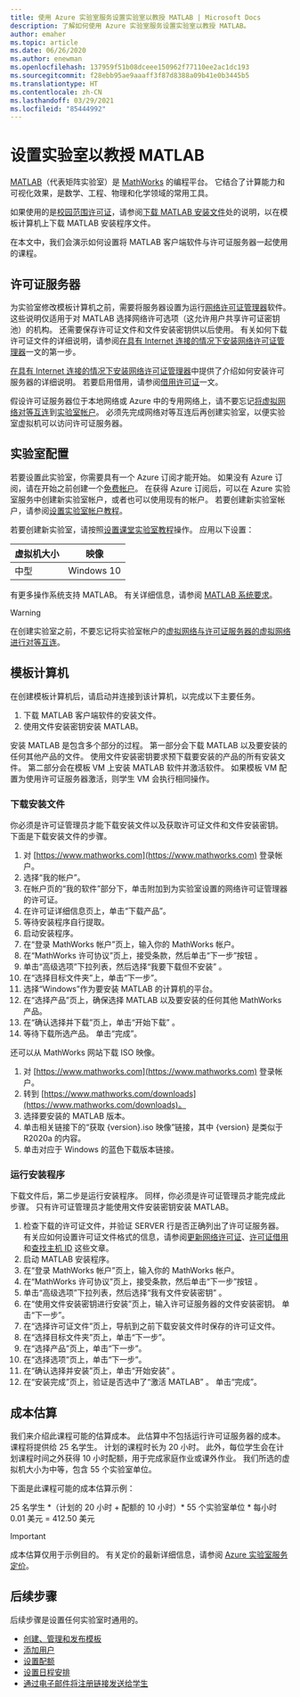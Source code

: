 ```yaml
---
title: 使用 Azure 实验室服务设置实验室以教授 MATLAB | Microsoft Docs
description: 了解如何使用 Azure 实验室服务设置实验室以教授 MATLAB。
author: emaher
ms.topic: article
ms.date: 06/26/2020
ms.author: enewman
ms.openlocfilehash: 137959f51b08dceee150962f77110ee2ac1dc193
ms.sourcegitcommit: f28ebb95ae9aaaff3f87d8388a09b41e0b3445b5
ms.translationtype: HT
ms.contentlocale: zh-CN
ms.lasthandoff: 03/29/2021
ms.locfileid: "85444992"
---
```

# <a name="setup-a-lab-to-teach-matlab"></a>设置实验室以教授 MATLAB

[MATLAB](https://www.mathworks.com/products/matlab.html)（代表矩阵实验室）是 [MathWorks](https://www.mathworks.com/) 的编程平台。  它结合了计算能力和可视化效果，是数学、工程、物理和化学领域的常用工具。

如果使用的是[校园范围许可证](https://www.mathworks.com/academia/tah-support-program/administrators.html)，请参阅[下载 MATLAB 安装文件](https://www.mathworks.com/matlabcentral/answers/259632-how-can-i-get-matlab-installation-files-for-use-on-an-offline-machine)处的说明，以在模板计算机上下载 MATLAB 安装程序文件。  

在本文中，我们会演示如何设置将 MATLAB 客户端软件与许可证服务器一起使用的课程。

## <a name="license-server"></a>许可证服务器

为实验室修改模板计算机之前，需要将服务器设置为运行[网络许可证管理器](https://www.mathworks.com/help/install/administer-network-licenses.html)软件。  这些说明仅适用于对 MATLAB 选择网络许可选项（这允许用户共享许可证密钥池）的机构。  还需要保存许可证文件和文件安装密钥供以后使用。  有关如何下载许可证文件的详细说明，请参阅[在具有 Internet 连接的情况下安装网络许可证管理器](https://www.mathworks.com/help/install/ug/install-network-license-manager-with-internet-connection.html)一文的第一步。

[在具有 Internet 连接的情况下安装网络许可证管理器](https://www.mathworks.com/help/install/ug/install-network-license-manager-with-internet-connection.html)中提供了介绍如何安装许可服务器的详细说明。  若要启用借用，请参阅[借用许可证](https://www.mathworks.com/help/install/license/borrow-licenses.html)一文。

假设许可证服务器位于本地网络或 Azure 中的专用网络上，请不要忘记[将虚拟网络对等互连](how-to-connect-peer-virtual-network.md)到[实验室帐户](tutorial-setup-lab-account.md)。  必须先完成网络对等互连后再创建实验室，以便实验室虚拟机可以访问许可证服务器。

## <a name="lab-configuration"></a>实验室配置

若要设置此实验室，你需要具有一个 Azure 订阅才能开始。  如果没有 Azure 订阅，请在开始之前创建一个[免费帐户](https://azure.microsoft.com/free/)。 在获得 Azure 订阅后，可以在 Azure 实验室服务中创建新实验室帐户，或者也可以使用现有的帐户。  若要创建新实验室帐户，请参阅[设置实验室帐户教程](tutorial-setup-lab-account.md)。

若要创建新实验室，请按照[设置课堂实验室教程](tutorial-setup-classroom-lab.md)操作。  应用以下设置：

| 虚拟机大小 | 映像 |
| -------------------- | ----- |
| 中型 | Windows 10 |

有更多操作系统支持 MATLAB。  有关详细信息，请参阅 [MATLAB 系统要求](https://www.mathworks.com/support/requirements/matlab-system-requirements.html)。

> [!WARNING]
> 在创建实验室之前，不要忘记将实验室帐户的[虚拟网络与许可证服务器的虚拟网络进行对等互连](https://www.mathworks.com/support/requirements/matlab-system-requirements.html)。

## <a name="template-machine"></a>模板计算机

在创建模板计算机后，请启动并连接到该计算机，以完成以下主要任务。

1. 下载 MATLAB 客户端软件的安装文件。
2. 使用文件安装密钥安装 MATLAB。

安装 MATLAB 是包含多个部分的过程。  第一部分会下载 MATLAB 以及要安装的任何其他产品的文件。  使用文件安装密钥要求预下载要安装的产品的所有安装文件。  第二部分会在模板 VM 上安装 MATLAB 软件并激活软件。  如果模板 VM 配置为使用许可证服务器激活，则学生 VM 会执行相同操作。

### <a name="download-installation-files"></a>下载安装文件

你必须是许可证管理员才能下载安装文件以及获取许可证文件和文件安装密钥。  下面是下载安装文件的步骤。

1. 对 [https://www.mathworks.com](https://www.mathworks.com) 登录帐户。
2. 选择“我的帐户”。
3. 在帐户页的“我的软件”部分下，单击附加到为实验室设置的网络许可证管理器的许可证。
4. 在许可证详细信息页上，单击“下载产品”。
5. 等待安装程序自行提取。
6. 启动安装程序。  
7. 在“登录 MathWorks 帐户”页上，输入你的 MathWorks 帐户。
8. 在“MathWorks 许可协议”页上，接受条款，然后单击“下一步”按钮 。
9. 单击“高级选项”下拉列表，然后选择“我要下载但不安装” 。
10. 在“选择目标文件夹”上，单击“下一步”。 
11. 选择“Windows”作为要安装 MATLAB 的计算机的平台。
12. 在“选择产品”页上，确保选择 MATLAB 以及要安装的任何其他 MathWorks 产品。
13. 在“确认选择并下载”页上，单击“开始下载” 。  
14. 等待下载所选产品。  单击“完成”。

还可以从 MathWorks 网站下载 ISO 映像。

1. 对 [https://www.mathworks.com](https://www.mathworks.com) 登录帐户。
2. 转到 [https://www.mathworks.com/downloads](https://www.mathworks.com/downloads)。
3. 选择要安装的 MATLAB 版本。
4. 单击相关链接下的“获取 {version}.iso 映像”链接，其中 {version} 是类似于 R2020a 的内容。
5. 单击对应于 Windows 的蓝色下载版本链接。

### <a name="run-installer"></a>运行安装程序

下载文件后，第二步是运行安装程序。 同样，你必须是许可证管理员才能完成此步骤。  只有许可证管理员才能使用文件安装密钥安装 MATLAB。

1. 检查下载的许可证文件，并验证 SERVER 行是否正确列出了许可证服务器。  有关应如何设置许可证文件格式的信息，请参阅[更新网络许可证](https://www.mathworks.com/help/install/ug/network-license-files.html)、[许可证借用](https://www.mathworks.com/help/install/license/borrow-licenses.html)和[查找主机 ID](https://www.mathworks.com/matlabcentral/answers/101892-what-is-a-host-id-how-do-i-find-my-host-id-in-order-to-activate-my-license) 这些文章。
2. 启动 MATLAB 安装程序。
3. 在“登录 MathWorks 帐户”页上，输入你的 MathWorks 帐户。
4. 在“MathWorks 许可协议”页上，接受条款，然后单击“下一步”按钮 。
5. 单击“高级选项”下拉列表，然后选择“我有文件安装密钥” 。
6. 在“使用文件安装密钥进行安装”页上，输入许可证服务器的文件安装密钥。   单击“下一步”。
7. 在“选择许可证文件”页上，导航到之前下载安装文件时保存的许可证文件。
8. 在“选择目标文件夹”页上，单击“下一步”。 
9. 在“选择产品”页上，单击“下一步”。 
10. 在“选择选项”页上，单击“下一步”。 
11. 在“确认选择并安装”页上，单击“开始安装” 。
12. 在“安装完成”页上，验证是否选中了“激活 MATLAB” 。  单击“完成”。

## <a name="cost-estimate"></a>成本估算

我们来介绍此课程可能的估算成本。  此估算中不包括运行许可证服务器的成本。  课程将提供给 25 名学生。  计划的课程时长为 20 小时。  此外，每位学生会在计划课程时间之外获得 10 小时配额，用于完成家庭作业或课外作业。  我们所选的虚拟机大小为中等，包含 55 个实验室单位。

下面是此课程可能的成本估算示例：

25 名学生 \*（计划的 20 小时 + 配额的 10 小时）\* 55 个实验室单位 \* 每小时 0.01 美元 = 412.50 美元

>[!IMPORTANT]
> 成本估算仅用于示例目的。  有关定价的最新详细信息，请参阅 [Azure 实验室服务定价](https://azure.microsoft.com/pricing/details/lab-services/)。  

## <a name="next-steps"></a>后续步骤

后续步骤是设置任何实验室时通用的。

- [创建、管理和发布模板](how-to-create-manage-template.md)
- [添加用户](tutorial-setup-classroom-lab.md#add-users-to-the-lab)
- [设置配额](how-to-configure-student-usage.md#set-quotas-for-users)
- [设置日程安排](tutorial-setup-classroom-lab.md#set-a-schedule-for-the-lab)
- [通过电子邮件将注册链接发送给学生](how-to-configure-student-usage.md#send-invitations-to-users)
